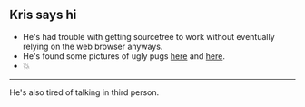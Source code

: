 ## Kris says hi

* He's had trouble with getting sourcetree to work without eventually relying on the web browser anyways.
* He's found some pictures of ugly pugs [here](ddg.gg.com?q=!gi+ugly+pugs) and [here](ddg.gg.com?q=!gi+ugly+bulldogs).
* :boom:

---

He's also tired of talking in third person.

